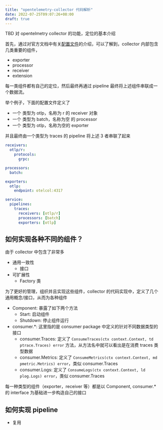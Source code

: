 ```yaml
---
title: "opentelemetry-collector 代码解析"
date: 2022-07-25T09:07:26+08:00
draft: true
---
```


TBD 对 opentelmetry collector 的功能，定位的基本介绍

首先，通过对官方文档中有关[配置文件](https://opentelemetry.io/docs/collector/configuration/)的介绍，可以了解到，collector 内部包含几类重要的组件，

- exporter
- processor
- receiver
- extension

每一类组件都有自己的定位，然后最终再通过 pipeline 最终将上述组件串联成一个数据流。

举个例子，下面的配置文件定义了

- 一个 类型为 otlp，名称为 r 的 receiver 对象
- 一个 类型为 batch，名称为空 的 processor
- 一个 类型为 otlp，名称为空的 exporter

并且最终由一个类型为 traces 的 pipeline 将上述 3 者串联了起来

```yaml
receivers:
  otlp/r:
    protocols:
      grpc:

processors:
  batch:

exporters:
  otlp:
    endpoint: otelcol:4317

service:
  pipelines:
    traces:
      receivers: [otlp/r]
      processors: [batch]
      exporters: [otlp]
```

##  如何实现各种不同的组件？

由于 collector 中包含了非常多

- 通用一致性
  - 接口
- 可扩展性
  - Factory 类

为了更好的管理，组织并且实现这些组件，collector 的代码实现中，定义了几个通用概念/接口，从而为各种组件

- Component: 暴露了如下两个方法
  - Start: 启动组件
  - Shutdown: 停止组件运行
- consumer.*: 这里指的是 consumer package 中定义的针对不同数据类型的接口
  - consumer.Traces: 定义了 `ConsumeTraces(ctx context.Context, td ptrace.Traces) error` 方法，从方法名中就可以看出是在消费 traces 类型数据
  - consumer.Metrics: 定义了 `ConsumeMetrics(ctx context.Context, md pmetric.Metrics) error`，类似 consumer.Traces
  - consumer.Logs: 定义了 `ConsumeLogs(ctx context.Context, ld plog.Logs) error`，类似 consumer.Traces

每一种类型的组件（exporter，receiver 等）都是以 Component, consumer.* 的 interface 为基础进一步构造自己的接口

## 如何实现 pipeline

- 复用